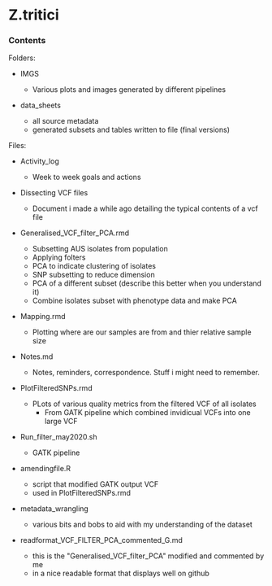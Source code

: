 # Z.tritici

### Contents

Folders:
* IMGS
  - Various plots and images generated by different pipelines

* data_sheets
  - all source metadata
  - generated subsets and tables written to file (final versions)

Files:
* Activity_log
  - Week to week goals and actions

* Dissecting VCF files
  - Document i made a while ago detailing the typical contents of a vcf file

* Generalised_VCF_filter_PCA.rmd
  - Subsetting AUS isolates from population
  - Applying folters
  - PCA to indicate clustering of isolates
  - SNP subsetting to reduce dimension
  - PCA of a different subset (describe this better when you understand it)
  - Combine isolates subset with phenotype data and make PCA

* Mapping.rmd
  - Plotting where are our samples are from and thier relative sample size

* Notes.md
  - Notes, reminders, correspondence. Stuff i might need to remember.

* PlotFilteredSNPs.rmd
  - PLots of various quality metrics from the filtered VCF of all isolates
    - From GATK pipeline which combined invidicual VCFs into one large VCF

* Run_filter_may2020.sh
  - GATK pipeline

* amendingfile.R
  - script that modified GATK output VCF
  - used in PlotFilteredSNPs.rmd

* metadata_wrangling
  - various bits and bobs to aid with my understanding of the dataset

* readformat_VCF_FILTER_PCA_commented_G.md
  - this is the "Generalised_VCF_filter_PCA" modified and commented by me
  - in a nice readable format that displays well on github
